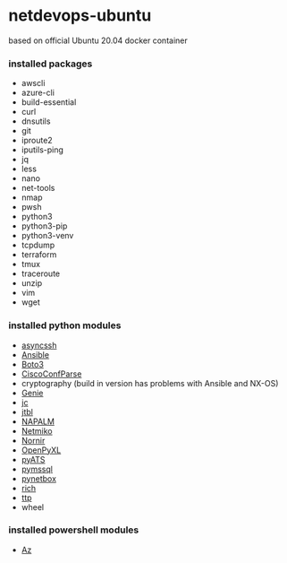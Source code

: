 # netdevops-ubuntu
based on official Ubuntu 20.04 docker container

### installed packages
* awscli
* azure-cli
* build-essential
* curl
* dnsutils
* git
* iproute2
* iputils-ping
* jq
* less
* nano
* net-tools
* nmap
* pwsh
* python3
* python3-pip
* python3-venv
* tcpdump
* terraform
* tmux
* traceroute
* unzip
* vim
* wget

### installed python modules
* [asyncssh](https://github.com/ronf/asyncssh)
* [Ansible](https://www.ansible.com)
* [Boto3](https://github.com/boto/boto3)
* [CiscoConfParse](http://pennington.net/py/ciscoconfparse/)
* cryptography (build in version has problems with Ansible and NX-OS)
* [Genie](https://pubhub.devnetcloud.com/media/genie-feature-browser/docs/#/)
* [jc](https://github.com/kellyjonbrazil/jc)
* [jtbl](https://github.com/kellyjonbrazil/jtbl)
* [NAPALM](https://napalm-automation.net)
* [Netmiko](https://pynet.twb-tech.com/blog/automation/netmiko.html)
* [Nornir](https://github.com/nornir-automation/nornir)
* [OpenPyXL](https://openpyxl.readthedocs.io/en/stable/)
* [pyATS](https://developer.cisco.com/pyats/)
* [pymssql](https://github.com/pymssql/pymssql)
* [pynetbox](https://github.com/digitalocean/pynetbox)
* [rich](https://github.com/willmcgugan/rich)
* [ttp](https://github.com/dmulyalin/ttp)
* wheel

### installed powershell modules
* [Az](https://github.com/Azure/azure-powershell)